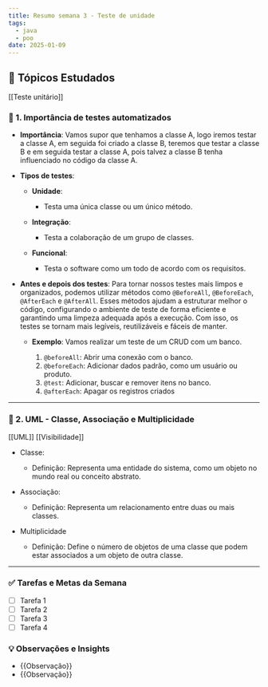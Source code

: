 ```yaml
---
title: Resumo semana 3 - Teste de unidade
tags:
  - java
  - poo
date: 2025-01-09
---
```


## 📖 Tópicos Estudados  

[[Teste unitário]]
### 🧩 1. Importância de testes automatizados

- **Importância**:
	Vamos supor que tenhamos a classe A, logo iremos testar a classe A, em seguida foi criado a classe B, teremos que testar a classe B e em seguida testar a classe A, pois talvez a classe B tenha influenciado no código da classe A.

- **Tipos de testes**:
	- **Unidade**:
		- Testa uma única classe ou um único método.
		
	- **Integração**:
		- Testa a colaboração de um grupo de classes.
		
	- **Funcional**:
		- Testa o software como um todo de acordo com os requisitos.
		
- **Antes e depois dos testes**:
	Para tornar nossos testes mais limpos e organizados, podemos utilizar métodos como `@BeforeAll`, `@BeforeEach`, `@AfterEach` e `@AfterAll`. Esses métodos ajudam a estruturar melhor o código, configurando o ambiente de teste de forma eficiente e garantindo uma limpeza adequada após a execução. Com isso, os testes se tornam mais legíveis, reutilizáveis e fáceis de manter.
	
	- **Exemplo**:
		Vamos realizar um teste de um CRUD com um banco.
		
		1. `@beforeAll`: Abrir uma conexão com o banco.
		2. `@beforeEach`: Adicionar dados padrão, como um usuário ou produto.
		3. `@test`: Adicionar, buscar e remover itens no banco.
		4. `@afterEach`: Apagar os registros criados 

---
### 🧩 2. UML - Classe, Associação e Multiplicidade

[[UML]]
[[Visibilidade]]

- Classe:
	- Definição:
		Representa uma entidade do sistema, como um objeto no mundo real ou conceito abstrato.
		
- Associação:
	- Definição:
		Representa um relacionamento entre duas ou mais classes.
		
- Multiplicidade
	- Definição:
		Define o número de objetos de uma classe que podem estar associados a um objeto de outra classe.
---
### ✅ **Tarefas e Metas da Semana**

- [ ] Tarefa 1
- [ ] Tarefa 2
- [ ] Tarefa 3
- [ ] Tarefa 4

### 💡 **Observações e Insights**

- {{Observação}}
- {{Observação}}

